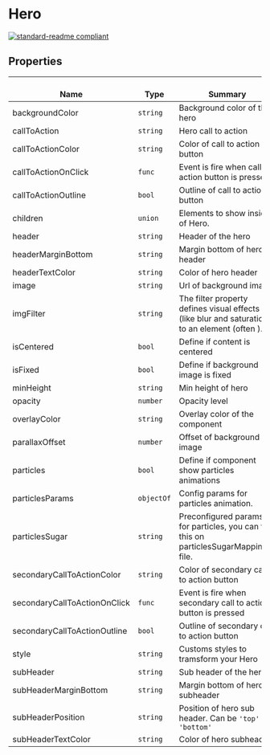 # Hero
  [![standard-readme compliant](https://img.shields.io/badge/standard--readme-OK-green.svg?style=flat-square)](https://github.com/RichardLitt/standard-readme)
  

  ## Properties
  | </br>Name | </br>Type | </br>Summary | </br>Default | 
| ---- | ---- | ---- | ---- |
| backgroundColor | `string` | Background color of the hero | `'transparent'` |
| callToAction | `string` | Hero call to action | `null` |
| callToActionColor | `string` | Color of call to action button | `''` |
| callToActionOnClick | `func` | Event is fire when call to action button is pressed | `() => { }` |
| callToActionOutline | `bool` | Outline of call to action button | `true` |
| children | `union` | Elements to show inside of Hero. | `null` |
| header | `string` | Header of the hero | `''` |
| headerMarginBottom | `string` | Margin bottom of hero header | `'5'` |
| headerTextColor | `string` | Color of hero header | `'light'` |
| image | `string` | Url of background image | `''` |
| imgFilter | `string` | The filter property defines visual effects (like blur and saturation) to an element (often <img>). | `null` |
| isCentered | `bool` | Define if content is centered | `true` |
| isFixed | `bool` | Define if background image is fixed | `true` |
| minHeight | `string` | Min height of hero | `'100vh'` |
| opacity | `number` | Opacity level | `0` |
| overlayColor | `string` | Overlay color of the component | `'#fff'` |
| parallaxOffset | `number` | Offset of background image | `0` |
| particles | `bool` | Define if component show particles animations | `true` |
| particlesParams | `objectOf` | Config params for particles animation. | `null` |
| particlesSugar | `string` | Preconfigured params for particles, you can find this on particlesSugarMapping.js file. | `null` |
| secondaryCallToActionColor | `string` | Color of secondary call to action button | `''` |
| secondaryCallToActionOnClick | `func` | Event is fire when secondary call to action button is pressed | `() => { }` |
| secondaryCallToActionOutline | `bool` | Outline of secondary call to action button | `true` |
| style | `string` | Customs styles to tramsform your Hero | `null` |
| subHeader | `string` | Sub header of the hero | `''` |
| subHeaderMarginBottom | `string` | Margin bottom of hero subheader | `'5'` |
| subHeaderPosition | `string` | Position of hero sub header. Can be <code>'top'</code> or <code>'bottom'</code> | `'bottom'` |
| subHeaderTextColor | `string` | Color of hero subheader | `'light'` |